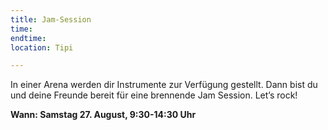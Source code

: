 ```yaml
---
title: Jam-Session
time: 
endtime: 
location: Tipi

---
```

In einer Arena werden dir Instrumente zur Verfügung gestellt. Dann bist du und deine Freunde bereit für eine brennende Jam Session. Let’s rock!

**Wann: Samstag 27. August, 9:30-14:30 Uhr**